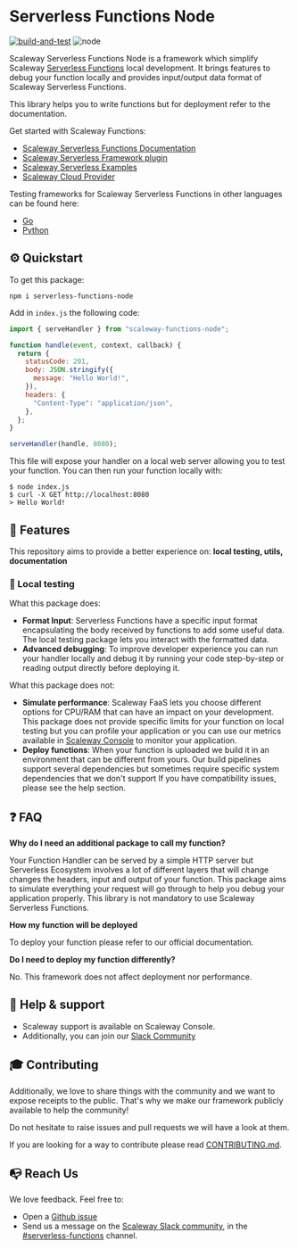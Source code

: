 # Serverless Functions Node

[![build-and-test](https://github.com/scaleway/serverless-functions-node/actions/workflows/npmtest.yml/badge.svg)](https://github.com/scaleway/serverless-functions-node/actions/workflows/npmtest.yml)
![node](https://img.shields.io/badge/node-16_|_18-blue.svg)

Scaleway Serverless Functions Node is a framework which simplify Scaleway [Serverless Functions](https://www.scaleway.com/fr/serverless-functions/) local development.
It brings features to debug your function locally and provides input/output data format of Scaleway Serverless Functions.

This library helps you to write functions but for deployment refer to the documentation.

Get started with Scaleway Functions:

- [Scaleway Serverless Functions Documentation](https://www.scaleway.com/en/docs/serverless/functions/quickstart/)
- [Scaleway Serverless Framework plugin](https://github.com/scaleway/serverless-scaleway-functions)
- [Scaleway Serverless Examples](https://github.com/scaleway/serverless-examples)
- [Scaleway Cloud Provider](https://scaleway.com)

Testing frameworks for Scaleway Serverless Functions in other languages can be found here:

- [Go](https://github.com/scaleway/serverless-functions-go)
- [Python](https://github.com/scaleway/serverless-functions-python)

## ⚙️ Quickstart

To get this package:

```console
npm i serverless-functions-node
```

Add in `index.js` the following code:

```javascript
import { serveHandler } from "scaleway-functions-node";

function handle(event, context, callback) {
  return {
    statusCode: 201,
    body: JSON.stringify({
      message: "Hello World!",
    }),
    headers: {
      "Content-Type": "application/json",
    },
  };
}

serveHandler(handle, 8080);
```

This file will expose your handler on a local web server allowing you to test your function.
You can then run your function locally with:

```console
$ node index.js
$ curl -X GET http://localhost:8080
> Hello World!
```

## 🚀 Features

This repository aims to provide a better experience on: **local testing, utils, documentation**

### 🏡 Local testing

What this package does:

- **Format Input**: Serverless Functions have a specific input format encapsulating the body received by functions to add some useful data.
  The local testing package lets you interact with the formatted data.
- **Advanced debugging**: To improve developer experience you can run your handler locally and debug it by running your code step-by-step or reading output directly before deploying it.

What this package does not:

- **Simulate performance**: Scaleway FaaS lets you choose different options for CPU/RAM that can have an impact
  on your development. This package does not provide specific limits for your function on local testing but you can
  profile your application or you can use our metrics available in [Scaleway Console](https://console.scaleway.com/)
  to monitor your application.
- **Deploy functions**: When your function is uploaded we build it in an environment that can be different from yours. Our build pipelines support
  several dependencies but sometimes require specific system dependencies that we don't support If you have compatibility issues, please see the help section.

## ❓ FAQ

**Why do I need an additional package to call my function?**

Your Function Handler can be served by a simple HTTP server but Serverless Ecosystem involves a lot of different layers that will change changes the headers, input and output of your function. This package aims to simulate everything your request will go through to help you debug your application properly.
This library is not mandatory to use Scaleway Serverless Functions.

**How my function will be deployed**

To deploy your function please refer to our official documentation.

**Do I need to deploy my function differently?**

No. This framework does not affect deployment nor performance.

## 🛟 Help & support

- Scaleway support is available on Scaleway Console.
- Additionally, you can join our [Slack Community](https://www.scaleway.com/en/docs/tutorials/scaleway-slack-community/)

## 🎓 Contributing

Additionally, we love to share things with the community and we want to expose receipts to the public. That's why
we make our framework publicly available to help the community!

Do not hesitate to raise issues and pull requests we will have a look at them.

If you are looking for a way to contribute please read [CONTRIBUTING.md](./.github/CONTRIBUTING.md).

## 📭 Reach Us

We love feedback. Feel free to:

- Open a [Github issue](https://github.com/scaleway/serverless-functions-node/issues/new)
- Send us a message on the [Scaleway Slack community](https://slack.scaleway.com/), in the
  [#serverless-functions](https://scaleway-community.slack.com/app_redirect?channel=serverless-functions) channel.
